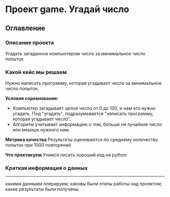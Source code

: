 # Проект game. Угадай число

## Оглавление



### Описание проекта
Угадать загаданное компьютером число за минимальное число попыток
### Какой кейс мы решаем
Нужно написать программу, которая угадывает число за минимальное число попыток.

**Условия соревнования:**
- Компьютер загадывает целое число от 0 до 100, и нам его нужно угадать. Под "угадать", подразумевается "написать программу, которая угадывает число".
- Алгоритм учитывает информацию о том, больше ли лучайное число или меьнше нужного нам.

**Метрика качества**
Результаты оцениваются по среднему количеству попыток при 1000 повторений

**Что практикуем**
Учимся писать хороший код на python

### Краткая информация о данных

****

какими данными оперируем;
каковы были этапы работы над проектом;
какие результаты были получены.
